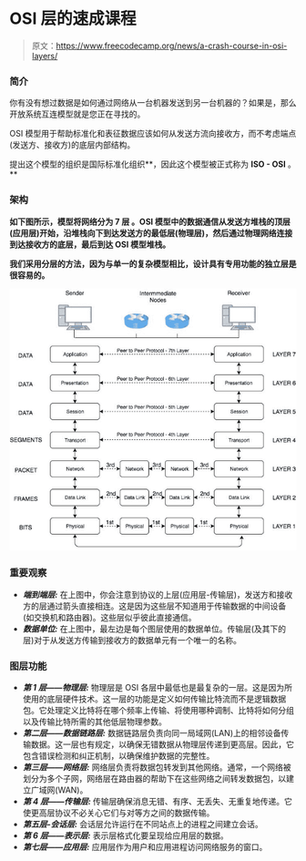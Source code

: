 # OSI 层的速成课程

> 原文：<https://www.freecodecamp.org/news/a-crash-course-in-osi-layers/>

### **简介**

你有没有想过数据是如何通过网络从一台机器发送到另一台机器的？如果是，那么开放系统互连模型就是您正在寻找的。

OSI 模型用于帮助标准化和表征数据应该如何从发送方流向接收方，而不考虑端点(发送方、接收方)的底层内部结构。

提出这个模型的组织是国际标准化组织**，因此这个模型被正式称为 ****ISO - OSI**** 。**

### ****架构****

**如下图所示，模型将网络分为 ****7 层**** 。OSI 模型中的数据通信从发送方堆栈的顶层(应用层)开始，沿堆栈向下到达发送方的最低层(物理层)，然后通过物理网络连接到达接收方的底层，最后到达 OSI 模型堆栈。**

**我们采用分层的方法，因为与单一的复杂模型相比，设计具有专用功能的独立层是很容易的。**

**![33828192-2773b920-de91-11e7-8804-08dbfaf0143a](img/569146cce93cf4ef3f39e334220830d5.png)**

### ********重要观察********

*   *****端到端层:***** 在上图中，你会注意到协议的上层(应用层-传输层)，发送方和接收方的层通过箭头直接相连。这是因为这些层不知道用于传输数据的中间设备(如交换机和路由器)。这些层似乎彼此直接通信。
*   *****数据单位:***** 在上图中，最左边是每个图层使用的数据单位。传输层(及其下的层)对于从发送方传输到接收方的数据单元有一个唯一的名称。

### ******图层功能******

*   *****第 1 层——物理层:***** 物理层是 OSI 各层中最低也是最复杂的一层。这是因为所使用的底层硬件技术。这一层的功能是定义如何传输比特流而不是逻辑数据包。它处理定义比特将在哪个频率上传输、将使用哪种调制、比特将如何分组以及传输比特所需的其他低层物理参数。
*   *****第二层——数据链路层:***** 数据链路层负责向同一局域网(LAN)上的相邻设备传输数据。这一层也有规定，以确保无错数据从物理层传递到更高层。因此，它包含错误检测和纠正机制，以确保维护数据的完整性。
*   *****第三层——网络层:***** 网络层负责将数据包转发到其他网络。通常，一个网络被划分为多个子网，网络层在路由器的帮助下在这些网络之间转发数据包，以建立广域网(WAN)。
*   *****第 4 层——传输层:***** 传输层确保消息无错、有序、无丢失、无重复地传递。它使更高层协议不必关心它们与对等方之间的数据传输。
*   *****第五层-会话层:***** 会话层允许运行在不同站点上的进程之间建立会话。
*   *****第 6 层——表示层:***** 表示层格式化要呈现给应用层的数据。
*   *****第七层——应用层:***** 应用层作为用户和应用进程访问网络服务的窗口。